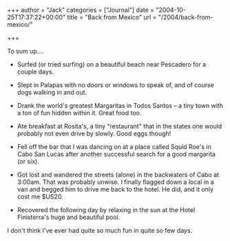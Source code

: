 +++
author = "Jack"
categories = ["Journal"]
date = "2004-10-25T17:37:22+00:00"
title = "Back from Mexico"
url = "/2004/back-from-mexico/"

+++

To sum up&#8230;.

</p> 

  * Surfed (or tried surfing) on a beautiful beach near Pescadero for a couple days. 


  * Slept in Palapas with no doors or windows to speak of, and of course dogs walking in and out. 


  * Drank the world's greatest Margaritas in Todos Santos &#8211; a tiny town with a ton of fun hidden within it. Great food too.


  * Ate breakfast at Rosita's, a tiny "restaurant" that in the states one would probably not even drive by slowly. Good eggs though!


  * Fell off the bar that I was dancing on at a place called Squid Roe's in Cabo San Lucas after another successful search for a good margarita (or six).


  * Got lost and wandered the streets (alone) in the backwaters of Cabo at 3:00am. That was probably unwise. I finally flagged down a local in a van and begged him to drive me back to the hotel. He did, and it only cost me $US20. 


  * Recovered the following day by relaxing in the sun at the Hotel Finisterra's huge and beautiful pool.
</ul> 

I don't think I've ever had quite so much fun in quite so few days.